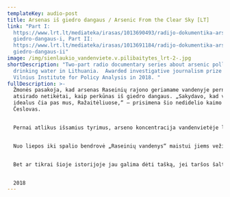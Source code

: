 ```yaml
---
templateKey: audio-post
title: Arsenas iš giedro dangaus / Arsenic From the Clear Sky [LT]
link: "Part I:
  https://www.lrt.lt/mediateka/irasas/1013690493/radijo-dokumentika-arsenas-is-\
  giedro-dangaus-i, Part II:
  https://www.lrt.lt/mediateka/irasas/1013691184/radijo-dokumentika-arsenas-is-\
  giedro-dangaus-ii"
image: /img/sienlaukio_vandenviete.v.pilibaitytes_lrt-2-.jpg
shortDescription: "Two-part radio documentary series about arsenic pollution in
  drinking water in Lithuania.  Awarded investigative journalism prize by the
  Vilnius Institute for Policy Analysis in 2018. "
fullDescription: >-
  Žmonės pasakoja, kad arsenas Raseinių rajono geriamame vandenyje pernai
  atsirado netikėtai, kaip perkūnas iš giedro dangaus. „Sakydavo, kad vanduo
  idealus čia pas mus, Ražaitėliuose,“ – prisimena šio nedidelio kaimo senbuvis
  Česlovas.


  Pernai atlikus išsamius tyrimus, arseno koncentracija vandenvietėje leistiną normą čia viršijo apie tris kartus. Panašiai stebisi ir kito rajono kaimo – Šienlaukio gyventojai. Jų vandenvietėje aptikti dar didesni – apie keturis kartus normą viršijantys arseno kiekiai.


  Nuo liepos iki spalio bendrovė „Raseinių vandenys“ maistui jiems vežiojo švarų vandenį buteliuose. Vėliau pranešta, kad abiejose gyvenvietėse išgręžti nauji gręžiniai, kurių vanduo atitinka kokybės reikalavimus ir yra saugus gerti. Visos institucijos tikina, kad reagavo operatyviai ir problemą išsprendė.


  Bet ar tikrai šioje istorijoje jau galima dėti tašką, jei taršos šaltinis taip ir nebuvo nustatytas? Ar ši istorija nepasikartos kitur Lietuvoje?


  2018
---
```


